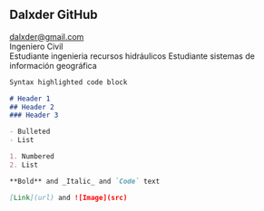 ## Dalxder GitHub
dalxder@gmail.com  
Ingeniero Civil  
Estudiante ingenieria recursos hidráulicos 
Estudiante sistemas de información geográfica  

```markdown
Syntax highlighted code block

# Header 1
## Header 2
### Header 3

- Bulleted
- List

1. Numbered
2. List

**Bold** and _Italic_ and `Code` text

[Link](url) and ![Image](src)
```


